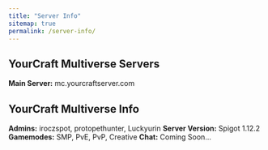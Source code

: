 ```yaml
---
title: "Server Info"
sitemap: true
permalink: /server-info/
---
```


## YourCraft Multiverse Servers

**Main Server:** mc.yourcraftserver.com

## YourCraft Multiverse Info

**Admins:** iroczspot, protopethunter, Luckyurin
**Server Version:** Spigot 1.12.2
**Gamemodes:** SMP, PvE, PvP, Creative
**Chat:** Coming Soon...

